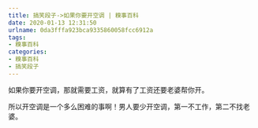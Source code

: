```yaml
---
title: 搞笑段子->如果你要开空调 | 糗事百科
date: 2020-01-13 12:31:50
urlname: 0da3fffa923bca9335860058fcc6912a
tags: 
- 糗事百科
categories:
- 糗事百科
- 搞笑段子
---
```

如果你要开空调，那就需要工资，就算有了工资还要老婆帮你开。

所以开空调是一个多么困难的事啊！男人要少开空调，第一不工作，第二不找老婆。


